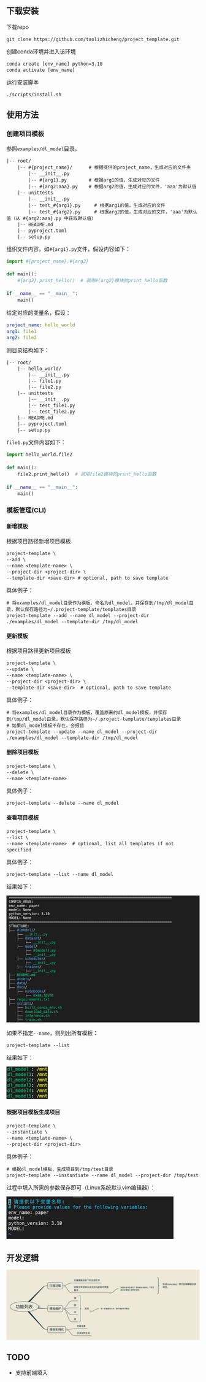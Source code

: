 ## 下载安装

下载repo
```shell
git clone https://github.com/taolizhicheng/project_template.git
```

创建conda环境并进入该环境
```shell
conda create [env_name] python=3.10
conda activate [env_name]
```

运行安装脚本
```shell
./scripts/install.sh
```

## 使用方法

### 创建项目模板

参照`examples/dl_model`目录。
```text
|-- root/
    |-- #{project_name}/      # 根据提供的project_name，生成对应的文件夹
        |-- __init__.py
        |-- #{arg1}.py        # 根据arg1的值，生成对应的文件
        |-- #{arg2:aaa}.py    # 根据arg2的值，生成对应的文件，'aaa'为默认值
    |-- unittests
        |-- __init__.py
        |-- test_#{arg1}.py     # 根据arg1的值，生成对应的文件
        |-- test_#{arg2}.py     # 根据arg2的值，生成对应的文件，'aaa'为默认值（从 #{arg2:aaa}.py 中获取默认值）
    |-- README.md
    |-- pyproject.toml
    |-- setup.py
```

组织文件内容，如`#{arg1}.py`文件，假设内容如下：
```python
import #{project_name}.#{arg2}

def main():
    #{arg2}.print_hello()  # 调用#{arg2}模块的print_hello函数

if __name__ == "__main__":
    main()
```

给定对应的变量名，假设：
```yaml
project_name: hello_world
arg1: file1
arg2: file2
```

则目录结构如下：
```text
|-- root/
    |-- hello_world/
        |-- __init__.py
        |-- file1.py
        |-- file2.py
    |-- unittests
        |-- __init__.py
        |-- test_file1.py
        |-- test_file2.py
    |-- README.md
    |-- pyproject.toml
    |-- setup.py
```

`file1.py`文件内容如下：
```python
import hello_world.file2

def main():
    file2.print_hello()  # 调用file2模块的print_hello函数

if __name__ == "__main__":
    main()
```


### 模板管理(CLI)

#### 新增模板

根据项目路径新增项目模板
```shell
project-template \ 
--add \ 
--name <template-name> \ 
--project-dir <project-dir> \ 
--template-dir <save-dir> # optional, path to save template
```

具体例子：
```shell
# 将examples/dl_model目录作为模板，命名为dl_model，并保存到/tmp/dl_model目录，默认保存路径为~/.project-template/templates目录
project-template --add --name dl_model --project-dir ./examples/dl_model --template-dir /tmp/dl_model
```


#### 更新模板

根据项目路径更新项目模板
```shell
project-template \
--update \ 
--name <template-name> \ 
--project-dir <project-dir> \ 
--template-dir <save-dir>  # optional, path to save template
```

具体例子：
```shell
# 将examples/dl_model目录作为模板，覆盖原来的dl_model模板，并保存到/tmp/dl_model目录，默认保存路径为~/.project-template/templates目录
# 如果dl_model模板不存在，会报错
project-template --update --name dl_model --project-dir ./examples/dl_model --template-dir /tmp/dl_model
```

#### 删除项目模板

```shell
project-template \ 
--delete \ 
--name <template-name>
```

具体例子：
```shell
project-template --delete --name dl_model
```

#### 查看项目模板
```shell
project-template \ 
--list \ 
--name <template-name>  # optional, list all templates if not specified
```

具体例子：
```shell
project-template --list --name dl_model
```

结果如下：

![image2](./assets/image2.png)

如果不指定`--name`，则列出所有模板：
```shell
project-template --list
```

结果如下：

![image3](./assets/image3.png)


#### 根据项目模板生成项目

```shell
project-template \ 
--instantiate \ 
--name <template-name> \ 
--project-dir <project-dir>
```

具体例子：
```shell
# 根据dl_model模板，生成项目到/tmp/test目录
project-template --instantiate --name dl_model --project-dir /tmp/test
```

过程中填入所需的参数保存即可（Linux系统默认vim编辑器）：

![image4](./assets/image4.png)

## 开发逻辑

![image1](./assets/image1.png)

## TODO

- 支持前端填入